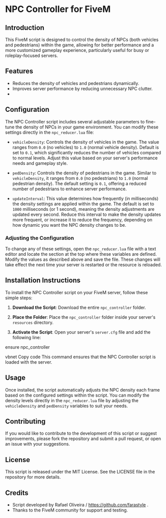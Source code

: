 # NPC Controller for FiveM

## Introduction
This FiveM script is designed to control the density of NPCs (both vehicles and pedestrians) within the game, allowing for better performance and a more customized gameplay experience, particularly useful for busy or roleplay-focused servers.

## Features
- Reduces the density of vehicles and pedestrians dynamically.
- Improves server performance by reducing unnecessary NPC clutter.
- 
## Configuration

The NPC Controller script includes several adjustable parameters to fine-tune the density of NPCs in your game environment. You can modify these settings directly in the `npc_reducer.lua` file:

- `vehicleDensity`: Controls the density of vehicles in the game. The value ranges from `0.0` (no vehicles) to `1.0` (normal vehicle density). Default is set to `0.1`, which significantly reduces the number of vehicles compared to normal levels. Adjust this value based on your server's performance needs and gameplay style.

- `pedDensity`: Controls the density of pedestrians in the game. Similar to `vehicleDensity`, it ranges from `0.0` (no pedestrians) to `1.0` (normal pedestrian density). The default setting is `0.1`, offering a reduced number of pedestrians to enhance server performance.

- `updateInterval`: This value determines how frequently (in milliseconds) the density settings are applied within the game. The default is set to `1000` milliseconds (or 1 second), meaning the density adjustments are updated every second. Reduce this interval to make the density updates more frequent, or increase it to reduce the frequency, depending on how dynamic you want the NPC density changes to be.

### Adjusting the Configuration
To change any of these settings, open the `npc_reducer.lua` file with a text editor and locate the section at the top where these variables are defined. Modify the values as described above and save the file. These changes will take effect the next time your server is restarted or the resource is reloaded.


## Installation Instructions
To install the NPC Controller script on your FiveM server, follow these simple steps:

1. **Download the Script**:
   Download the entire `npc_controller` folder.

2. **Place the Folder**:
   Place the `npc_controller` folder inside your server's `resources` directory.

3. **Activate the Script**:
   Open your server's `server.cfg` file and add the following line:

ensure npc_controller

vbnet
Copy code
This command ensures that the NPC Controller script is loaded with the server.

## Usage
Once installed, the script automatically adjusts the NPC density each frame based on the configured settings within the script. You can modify the density levels directly in the `npc_reducer.lua` file by adjusting the `vehicleDensity` and `pedDensity` variables to suit your needs.

## Contributing
If you would like to contribute to the development of this script or suggest improvements, please fork the repository and submit a pull request, or open an issue with your suggestions.

## License
This script is released under the MIT License. See the LICENSE file in the repository for more details.

## Credits
- Script developed by Rafael Oliveira / https://github.com/farastyle . 
- Thanks to the FiveM community for support and testing.
